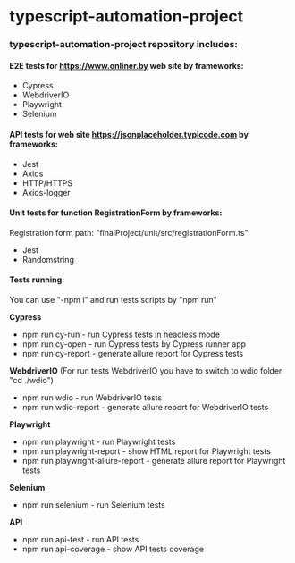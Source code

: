 # typescript-automation-project

### typescript-automation-project repository includes:

#### E2E tests for https://www.onliner.by web site by frameworks:

- Cypress
- WebdriverIO
- Playwright
- Selenium

#### API tests for web site https://jsonplaceholder.typicode.com by frameworks:

- Jest
- Axios
- HTTP/HTTPS
- Axios-logger

#### Unit tests for function RegistrationForm by frameworks:

Registration form path: "finalProject/unit/src/registrationForm.ts"

- Jest
- Randomstring

#### Tests running:

You can use "-npm i" and run tests scripts by "npm run"

**Cypress**

- npm run cy-run - run Cypress tests in headless mode
- npm run cy-open - run Cypress tests by Cypress runner app
- npm run cy-report - generate allure report for Cypress tests

**WebdriverIO**
(For run tests WebdriverIO you have to switch to wdio folder "cd ./wdio")

- npm run wdio - run WebdriverIO tests
- npm run wdio-report - generate allure report for WebdriverIO tests

**Playwright**

- npm run playwright - run Playwright tests
- npm run playwright-report - show HTML report for Playwright tests
- npm run playwright-allure-report - generate allure report for Playwright tests

**Selenium**

- npm run selenium - run Selenium tests

**API**

- npm run api-test - run API tests
- npm run api-coverage - show API tests coverage

